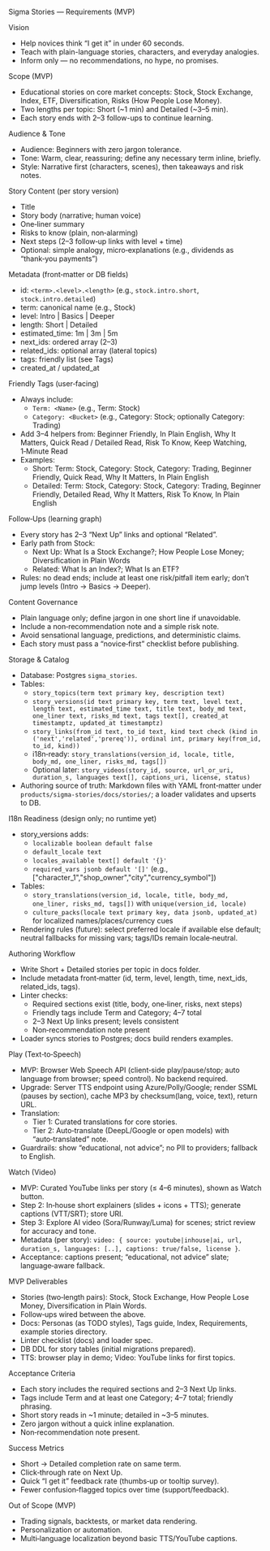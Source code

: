Sigma Stories — Requirements (MVP)

Vision
- Help novices think “I get it” in under 60 seconds.
- Teach with plain-language stories, characters, and everyday analogies.
- Inform only — no recommendations, no hype, no promises.

Scope (MVP)
- Educational stories on core market concepts: Stock, Stock Exchange, Index, ETF, Diversification, Risks (How People Lose Money).
- Two lengths per topic: Short (~1 min) and Detailed (~3–5 min).
- Each story ends with 2–3 follow-ups to continue learning.

Audience & Tone
- Audience: Beginners with zero jargon tolerance.
- Tone: Warm, clear, reassuring; define any necessary term inline, briefly.
- Style: Narrative first (characters, scenes), then takeaways and risk notes.

Story Content (per story version)
- Title
- Story body (narrative; human voice)
- One‑liner summary
- Risks to know (plain, non‑alarming)
- Next steps (2–3 follow‑up links with level + time)
- Optional: simple analogy, micro‑explanations (e.g., dividends as “thank‑you payments”)

Metadata (front‑matter or DB fields)
- id: `<term>.<level>.<length>` (e.g., `stock.intro.short`, `stock.intro.detailed`)
- term: canonical name (e.g., Stock)
- level: Intro | Basics | Deeper
- length: Short | Detailed
- estimated_time: 1m | 3m | 5m
- next_ids: ordered array (2–3)
- related_ids: optional array (lateral topics)
- tags: friendly list (see Tags)
- created_at / updated_at

Friendly Tags (user‑facing)
- Always include:
  - `Term: <Name>` (e.g., Term: Stock)
  - `Category: <Bucket>` (e.g., Category: Stock; optionally Category: Trading)
- Add 3–4 helpers from: Beginner Friendly, In Plain English, Why It Matters, Quick Read / Detailed Read, Risk To Know, Keep Watching, 1‑Minute Read
- Examples:
  - Short: Term: Stock, Category: Stock, Category: Trading, Beginner Friendly, Quick Read, Why It Matters, In Plain English
  - Detailed: Term: Stock, Category: Stock, Category: Trading, Beginner Friendly, Detailed Read, Why It Matters, Risk To Know, In Plain English

Follow‑Ups (learning graph)
- Every story has 2–3 “Next Up” links and optional “Related”.
- Early path from Stock:
  - Next Up: What Is a Stock Exchange?; How People Lose Money; Diversification in Plain Words
  - Related: What Is an Index?; What Is an ETF?
- Rules: no dead ends; include at least one risk/pitfall item early; don’t jump levels (Intro → Basics → Deeper).

Content Governance
- Plain language only; define jargon in one short line if unavoidable.
- Include a non‑recommendation note and a simple risk note.
- Avoid sensational language, predictions, and deterministic claims.
- Each story must pass a “novice‑first” checklist before publishing.

Storage & Catalog
- Database: Postgres `sigma_stories`.
- Tables:
  - `story_topics(term text primary key, description text)`
  - `story_versions(id text primary key, term text, level text, length text, estimated_time text, title text, body_md text, one_liner text, risks_md text, tags text[], created_at timestamptz, updated_at timestamptz)`
  - `story_links(from_id text, to_id text, kind text check (kind in ('next','related','prereq')), ordinal int, primary key(from_id, to_id, kind))`
  - i18n‑ready: `story_translations(version_id, locale, title, body_md, one_liner, risks_md, tags[])`
  - Optional later: `story_videos(story_id, source, url_or_uri, duration_s, languages text[], captions_uri, license, status)`
- Authoring source of truth: Markdown files with YAML front‑matter under `products/sigma-stories/docs/stories/`; a loader validates and upserts to DB.

I18n Readiness (design only; no runtime yet)
- story_versions adds:
  - `localizable boolean default false`
  - `default_locale text`
  - `locales_available text[] default '{}'`
  - `required_vars jsonb default '[]'` (e.g., ["character_1","shop_owner","city","currency_symbol"])
- Tables:
  - `story_translations(version_id, locale, title, body_md, one_liner, risks_md, tags[])` with `unique(version_id, locale)`
  - `culture_packs(locale text primary key, data jsonb, updated_at)` for localized names/places/currency cues
- Rendering rules (future): select preferred locale if available else default; neutral fallbacks for missing vars; tags/IDs remain locale‑neutral.

Authoring Workflow
- Write Short + Detailed stories per topic in docs folder.
- Include metadata front‑matter (id, term, level, length, time, next_ids, related_ids, tags).
- Linter checks:
  - Required sections exist (title, body, one‑liner, risks, next steps)
  - Friendly tags include Term and Category; 4–7 total
  - 2–3 Next Up links present; levels consistent
  - Non‑recommendation note present
- Loader syncs stories to Postgres; docs build renders examples.

Play (Text‑to‑Speech)
- MVP: Browser Web Speech API (client‑side play/pause/stop; auto language from browser; speed control). No backend required.
- Upgrade: Server TTS endpoint using Azure/Polly/Google; render SSML (pauses by section), cache MP3 by checksum(lang, voice, text), return URL.
- Translation:
  - Tier 1: Curated translations for core stories.
  - Tier 2: Auto‑translate (DeepL/Google or open models) with “auto‑translated” note.
- Guardrails: show “educational, not advice”; no PII to providers; fallback to English.

Watch (Video)
- MVP: Curated YouTube links per story (≤ 4–6 minutes), shown as Watch button.
- Step 2: In‑house short explainers (slides + icons + TTS); generate captions (VTT/SRT); store URI.
- Step 3: Explore AI video (Sora/Runway/Luma) for scenes; strict review for accuracy and tone.
- Metadata (per story): `video: { source: youtube|inhouse|ai, url, duration_s, languages: [..], captions: true/false, license }`.
- Acceptance: captions present; “educational, not advice” slate; language‑aware fallback.

MVP Deliverables
- Stories (two‑length pairs): Stock, Stock Exchange, How People Lose Money, Diversification in Plain Words.
- Follow‑ups wired between the above.
- Docs: Personas (as TODO styles), Tags guide, Index, Requirements, example stories directory.
- Linter checklist (docs) and loader spec.
- DB DDL for story tables (initial migrations prepared).
- TTS: browser play in demo; Video: YouTube links for first topics.

Acceptance Criteria
- Each story includes the required sections and 2–3 Next Up links.
- Tags include Term and at least one Category; 4–7 total; friendly phrasing.
- Short story reads in ~1 minute; detailed in ~3–5 minutes.
- Zero jargon without a quick inline explanation.
- Non‑recommendation note present.

Success Metrics
- Short → Detailed completion rate on same term.
- Click‑through rate on Next Up.
- Quick “I get it” feedback rate (thumbs‑up or tooltip survey).
- Fewer confusion‑flagged topics over time (support/feedback).

Out of Scope (MVP)
- Trading signals, backtests, or market data rendering.
- Personalization or automation.
- Multi‑language localization beyond basic TTS/YouTube captions.
